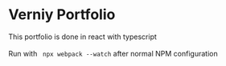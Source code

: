 # Verniy Portfolio

This portfolio is done in react with typescript
<br/>
<br/>
Run with ``` npx webpack --watch``` after normal NPM configuration